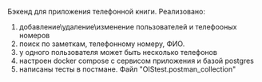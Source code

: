 Бэкенд для приложения телефонной книги.
Реализовано:
1) добавление\удаление\изменение пользователей и телефооных номеров
2) поиск по заметкам, телефонному номеру, ФИО.
3) у одного пользователя может быть несколько телефонов
4) настроен docker compose с сервисом приложения и базой postgres
5) написаны тесты в постмане. Файл "OIStest.postman_collection"
